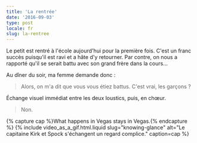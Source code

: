 ```yaml
---
title: 'La rentrée'
date: '2016-09-03'
type: post
locale: fr
slug: la-rentree
---
```


Le petit est rentré à l'école aujourd'hui pour la première fois. C'est un franc succès puisqu'il est ravi et a hâte d'y retourner. Par contre, on nous a rapporté qu'il se serait battu avec son grand frère dans la cours…

<!-- more -->

Au dîner du soir, ma femme demande donc :

> Alors, on m'a dit que vous vous étiez battus. C'est vrai, les garçons ?

Échange visuel immédiat entre les deux loustics, puis, en chœur.

> Non.

{% capture cap %}<span lang="en">What happens in Vegas stays in Vegas.</span>{% endcapture %}
{% include video_as_a_gif.html.liquid
slug="knowing-glance"
alt="Le capitaine Kirk et Spock s'échangent un regard complice."
caption=cap
%}
